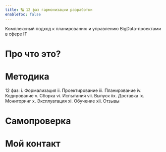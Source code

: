 ```yaml
---
title: 🔠 12 фаз гармонизации разработки
enableToc: false
---
```


Комплексный подход к планированию и управлению BigData-проектами в сфере IT

# Про что это?
# Методика
12 фаз:
i. Формализация
ii. Проектирование
iii. Планирование
iv. Кодирование
v. Сборка
vi. Испытания
vii. Выпуск
iix. Доставка
ix. Мониторинг
x. Эксплуатация
xi. Обучение
xii. Отзывы

# Самопроверка
# Мой контакт


